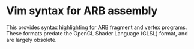 # Vim syntax for ARB assembly

This provides syntax highlighting for ARB fragment and vertex programs. These formats predate the OpenGL Shader Language (GLSL) format, and are largely obsolete.
